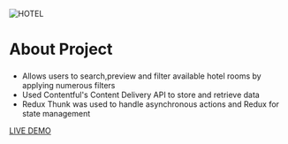 ![HOTEL](https://user-images.githubusercontent.com/47244433/65553053-3e63f400-df26-11e9-8e72-239241406c08.png)

About Project
=============
### 
 - Allows users to search,preview and filter available hotel rooms by applying numerous filters 
 - Used Contentful's Content Delivery API to store and retrieve data
  - Redux Thunk was used to handle asynchronous actions and Redux for state management


[LIVE DEMO](https://speciali.firebaseapp.com/)
